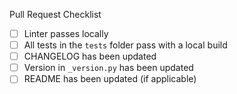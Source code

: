 Pull Request Checklist
 - [ ] Linter passes locally
 - [ ] All tests in the `tests` folder pass with a local build
 - [ ] CHANGELOG has been updated
 - [ ] Version in `_version.py` has been updated
 - [ ] README has been updated (if applicable)